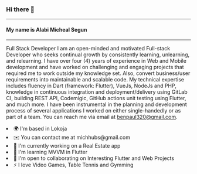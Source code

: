 ### Hi there 👋
<hr>

<h4>My name is Alabi Micheal Segun</h4>
<hr>

Full Stack Developer
I am an open-minded and motivated Full-stack Developer who seeks continual growth by consistently learning, unlearning, and relearning. I have over four (4) years of experience in Web and Mobile development and have worked on challenging and engaging projects that required me to work outside my knowledge set. Also, convert business/user requirements into maintainable and scalable code. My technical expertise includes fluency in Dart (framework: Flutter), VueJs, NodeJs and PHP, knowledge in continuous integration and deployment/delivery using GitLab CI, building REST API, Codemigic, GitHub actions unit testing using Flutter, and much more. I have been instrumental in the planning and development process of several applications I worked on either single-handedly or as part of a team. You can reach me via email at benpaul320@gmail.com.

<li> 🌍  I'm based in Lokoja </li>
<li>✉️  You can contact me at michhubs@gmail.com</li>
<li>🚀  I'm currently working on a Real Estate app </li>
<li>🧠  I'm learning MVVM in Flutter</li>
<li>🤝  I'm open to collaborating on Interesting Flutter and Web Projects</li>
<li>⚡  I love Video Games, Table Tennis and Gymming</li>

<!--
**Shegzzy/Shegzzy** is a ✨ _special_ ✨ repository because its `README.md` (this file) appears on your GitHub profile.

Here are some ideas to get you started:

- 🔭 I’m currently working on ...
- 🌱 I’m currently learning ...
- 👯 I’m looking to collaborate on ...
- 🤔 I’m looking for help with ...
- 💬 Ask me about ...
- 📫 How to reach me: ...
- 😄 Pronouns: ...
- ⚡ Fun fact: ...
-->
